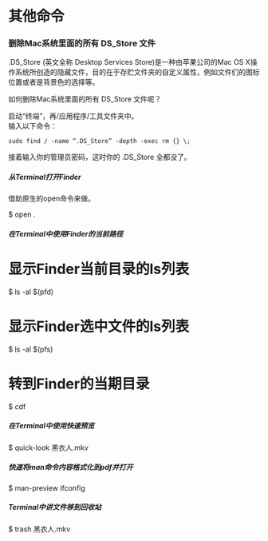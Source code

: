 # 其他命令

### 删除Mac系统里面的所有 DS_Store 文件

.DS_Store (英文全称 Desktop Services Store)是一种由苹果公司的Mac OS X操作系统所创造的隐藏文件，目的在于存贮文件夹的自定义属性，例如文件们的图标位置或者是背景色的选择等。  
  
如何删除Mac系统里面的所有 DS_Store 文件呢？  
  
启动“终端”，再/应用程序/工具文件夹中。  
输入以下命令：

    sudo find / -name “.DS_Store” -depth -exec rm {} \;  

接着输入你的管理员密码，这时你的 .DS_Store 全都没了。

##### 从Terminal打开Finder

借助原生的open命令来做。

$ open .

##### 在Terminal中使用Finder的当前路径

# 显示Finder当前目录的ls列表

$ ls -al $(pfd)

# 显示Finder选中文件的ls列表

$ ls -al $(pfs)

# 转到Finder的当期目录

$ cdf

##### 在Terminal中使用快速预览

$ quick-look 黑衣人.mkv

##### 快速将man命令内容格式化到pdf并打开

$ man-preview ifconfig

##### Terminal中讲文件移到回收站

$ trash 黑衣人.mkv
